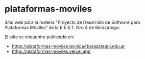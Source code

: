 # plataformas-moviles

Sitio web para la materia "Proyecto de Desarrollo de Software para Plataformas Móviles" de la E.E.S.T. Nro 4 de Berazategui.

El sitio se encuentra publicado en:
- https://plataformas-moviles.tecnica4berazategui.edu.ar
- https://plataformas-moviles.vercel.app
